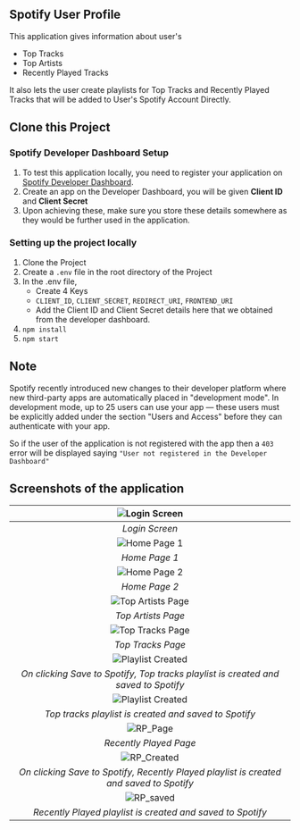 ## Spotify User Profile
This application gives information about user's 
- Top Tracks
- Top Artists
- Recently Played Tracks

It also lets the user create playlists for Top Tracks and Recently Played Tracks that will be added to User's Spotify Account Directly.

## Clone this Project

### Spotify Developer Dashboard Setup
1. To test this application locally, you need to register your application on [Spotify Developer Dashboard](https://developer.spotify.com/dashboard/).
2. Create an app on the Developer Dashboard, you will be given **Client ID** and **Client Secret**
3. Upon achieving these, make sure you store these details somewhere as they would be further used in the application.

### Setting up the project locally

1. Clone the Project
2. Create a `.env` file in the root directory of the Project
3. In the .env file,
    - Create 4 Keys
    - `CLIENT_ID`, `CLIENT_SECRET`, `REDIRECT_URI`, `FRONTEND_URI`
    - Add the Client ID and Client Secret details here that we obtained from the developer dashboard.
4. `npm install`
5. `npm start`

## Note

Spotify recently introduced new changes to their developer platform where new third-party apps are automatically placed in "development mode". In development mode, up to 25 users can use your app — these users must be explicitly added under the section "Users and Access" before they can authenticate with your app.

So if the user of the application is not registered with the app then a `403` error will be displayed saying `"User not registered in the Developer Dashboard"`

## Screenshots of the application

| ![Login Screen](./screenshots/Login_Screen.png) | 
|:--:| 
| *Login Screen* |
| ![Home Page 1](./screenshots/Home_Page.png) | 
| *Home Page 1* |
| ![Home Page 2](./screenshots/Home_Page_2.png) | 
| *Home Page 2* |
| ![Top Artists Page](./screenshots/Top_Artists.png) | 
| *Top Artists Page* |
| ![Top Tracks Page](./screenshots/Top_Tracks_1.png) | 
| *Top Tracks Page* |
| ![Playlist Created](./screenshots/Top_Tracks_2.png) | 
| *On clicking Save to Spotify, Top tracks playlist is created and saved to Spotify* |
| ![Playlist Created](./screenshots/Top_Tracks_3.png) | 
| *Top tracks playlist is created and saved to Spotify* |
| ![RP_Page](./screenshots/RP_1.png) | 
| *Recently Played Page* |
| ![RP_Created](./screenshots/RP_2.png) | 
| *On clicking Save to Spotify, Recently Played playlist is created and saved to Spotify* |
| ![RP_saved](./screenshots/RP_3.png) | 
| *Recently Played playlist is created and saved to Spotify* |